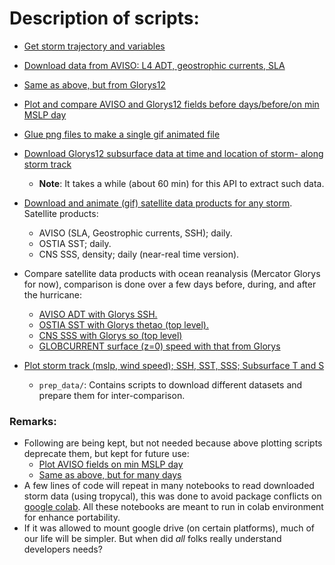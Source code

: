 # Description of scripts:

- [Get storm trajectory and variables](https://github.com/sanAkel/ocean-hurricane/blob/main/get_track.ipynb)
- [Download data from AVISO: L4 ADT, geostrophic currents, SLA](https://github.com/sanAkel/ocean-hurricane/blob/main/aviso_cmems.ipynb)
- [Same as above, but from Glorys12](https://github.com/sanAkel/ocean-hurricane/blob/main/mercator_glorys12_cmems.ipynb)
- [Plot and compare AVISO and Glorys12 fields before days/before/on min MSLP day](https://github.com/sanAkel/ocean-hurricane/blob/main/plot_aviso_glorys12_before_after_TC.py)
- [Glue png files to make a single gif animated file](https://github.com/sanAkel/ocean-hurricane/blob/main/png_to_gif.py)
- [Download Glorys12 subsurface data at time and location of storm- along storm track](https://github.com/sanAkel/ocean-hurricane/blob/main/download_along_track.ipynb)
  - **Note**: It takes a while (about 60 min) for this API to extract such data.
- [Download and animate (gif) satellite data products for any storm](https://github.com/sanAkel/ocean-hurricane/blob/main/animate_satellite_data_hurr_track.ipynb). Satellite products:
  - AVISO (SLA, Geostrophic currents, SSH); daily.
  - OSTIA SST; daily.
  - CNS SSS, density; daily (near-real time version).
- Compare satellite data products with ocean reanalysis (Mercator Glorys for now), comparison is done over a few days before, during, and after the hurricane:
  - [AVISO ADT with Glorys SSH.](https://github.com/sanAkel/ocean-hurricane/blob/main/compare_SSH_GLO12_one_HURR.ipynb)
  - [OSTIA SST with Glorys thetao (top level).](https://github.com/sanAkel/ocean-hurricane/blob/main/compare_SST_GLO12_one_HURR.ipynb)
  - [CNS SSS with Glorys so (top level)](https://github.com/sanAkel/ocean-hurricane/blob/main/compare_SSS_GLO12_one_HURR.ipynb)
  - [GLOBCURRENT surface (z=0) speed with that from Glorys](https://github.com/sanAkel/ocean-hurricane/blob/main/compare_surfCurrents_GLO12_one_HURR.ipynb)
- [Plot storm track (mslp, wind speed); SSH, SST, SSS; Subsurface T and S](https://github.com/sanAkel/ocean-hurricane/blob/main/plot_before_after_storm.ipynb)

  - `prep_data/`: Contains scripts to download different datasets and prepare them for inter-comparison.

### Remarks: 
- Following are being kept, but not needed because above plotting scripts deprecate them, but kept for future use:
  - [Plot AVISO fields on min MSLP day](https://github.com/sanAkel/ocean-hurricane/blob/main/plot_aviso_fields_at_min_SLP.ipynb)
  - [Same as above, but for many days](https://github.com/sanAkel/ocean-hurricane/blob/main/plot_aviso_fields_hurr_track.ipynb)
- A few lines of code will repeat in many notebooks to read downloaded storm data (using tropycal), this was done to avoid package conflicts     on [google colab](https://colab.research.google.com/). All these notebooks are meant to run in colab environment for enhance portability.
- If it was allowed to mount google drive (on certain platforms), much of our life will be simpler. But when did _all_ folks really understand developers needs?
